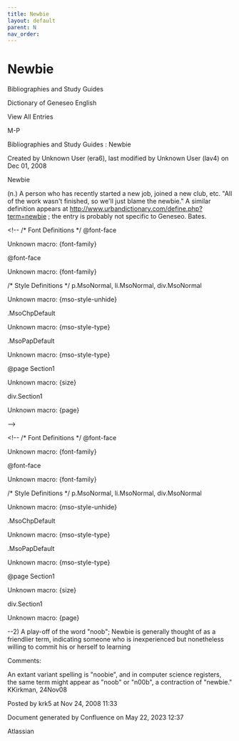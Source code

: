 ```yaml
---
title: Newbie
layout: default
parent: N
nav_order:
---
```


# Newbie

Bibliographies and Study Guides

Dictionary of Geneseo English

View All Entries

M-P

Bibliographies and Study Guides : Newbie

Created by  Unknown User (era6), last modified by  Unknown User (lav4) on Dec 01, 2008

Newbie

(n.) A person who has recently started a new job, joined a new club, etc. "All of the work wasn't finished, so we'll just blame the newbie." A similar definition appears at http://www.urbandictionary.com/define.php?term=newbie ; the entry is probably not specific to Geneseo. Bates.

&lt;!--  /* Font Definitions */  @font-face 	

Unknown macro: {font-family} 

@font-face 	

Unknown macro: {font-family} 

/* Style Definitions */  p.MsoNormal, li.MsoNormal, div.MsoNormal 	

Unknown macro: {mso-style-unhide} 

.MsoChpDefault 	

Unknown macro: {mso-style-type} 

.MsoPapDefault 	

Unknown macro: {mso-style-type} 

@page Section1 	

Unknown macro: {size} 

div.Section1 	

Unknown macro: {page} 

--&gt;

&lt;!--  /* Font Definitions */  @font-face 	

Unknown macro: {font-family} 

@font-face 	

Unknown macro: {font-family} 

/* Style Definitions */  p.MsoNormal, li.MsoNormal, div.MsoNormal 	

Unknown macro: {mso-style-unhide} 

.MsoChpDefault 	

Unknown macro: {mso-style-type} 

.MsoPapDefault 	

Unknown macro: {mso-style-type} 

@page Section1 	

Unknown macro: {size} 

div.Section1 	

Unknown macro: {page} 

--2) A play-off of the word "noob"; Newbie is generally thought of as a friendlier term, indicating someone who is inexperienced but nonetheless willing to commit his or herself to learning

Comments:

An extant variant spelling is &quot;noobie&quot;, and in computer science registers, the same term might appear as &quot;noob&quot; or &quot;n00b&quot;, a contraction of &quot;newbie.&quot; KKirkman, 24Nov08

Posted by krk5 at Nov 24, 2008 11:33

Document generated by Confluence on May 22, 2023 12:37

Atlassian
